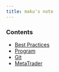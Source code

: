 ```yaml
---
title: maku's note
---
```


### Contents
* [Best Practices](/bestpractice/)
* [Program](/program/)
* [Git](/git/)
* [MetaTrader](/mt/)
